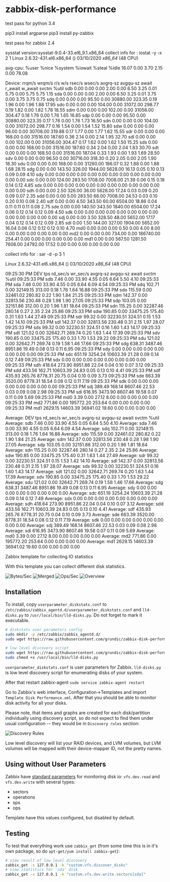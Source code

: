 zabbix-disk-performance
=======================
test pass for python 3.4

pip3 install argparse
pip3 install py-zabbix

test pass for zabbix 2.4

sysstat version:sysstat-9.0.4-33.el6_9.1.x86_64
collect info for : iostat -y -x 2 1
Linux 2.6.32-431.el6.x86_64 ()  03/10/2020      _x86_64_        (48 CPU)

avg-cpu:  %user   %nice %system %iowait  %steal   %idle
          16.07    0.00    3.70    2.15    0.00   78.08

Device:         rrqm/s   wrqm/s     r/s     w/s   rsec/s   wsec/s avgrq-sz avgqu-sz   await r_await w_await  svctm  %util
sdb               0.00     0.00    0.00    2.00     0.00     6.50     3.25     0.01    5.75    0.00    5.75   5.75   1.15
sda               0.00     0.00    0.00    2.00     0.00     6.50     3.25     0.01    3.75    0.00    3.75   3.75   0.75
sdq               0.00     0.00    0.00   95.50     0.00 30880.00   323.35     0.19    1.96    0.00    1.96   1.88  17.95
sdo               0.00     0.00    0.00  104.00     0.00 31072.00   298.77     0.19    1.82    0.00    1.82   1.78  18.55
sdm               0.00     0.00    0.00  102.00     0.00 31056.00   304.47     0.18    1.76    0.00    1.76   1.65  16.85
sdp               0.00     0.00    0.00   95.50     0.00 30880.00   323.35     0.17    1.76    0.00    1.76   1.73  16.50
sdn               0.00     0.00    0.00  104.00     0.00 31072.00   298.77     0.16    1.54    0.00    1.54   1.52  15.80
sdw               0.00     0.00    0.00   96.00     0.00 30708.00   319.88     0.17    1.77    0.00    1.77   1.62  15.55
sdr               0.00     0.00    0.00  168.00     0.00 31516.00   187.60     0.36    2.14    0.00    2.14   1.95  32.70
sdl               0.00     0.00    0.00  102.00     0.00 31056.00   304.47     0.17    1.62    0.00    1.62   1.50  15.25
sds               0.00     0.00    0.00  168.00     0.00 31516.00   187.60     0.34    2.04    0.00    2.04   1.83  30.70
sdt               0.00     0.00    0.00  168.50     0.00 31516.00   187.04     0.33    1.93    0.00    1.93   1.69  28.50
sdv               0.00     0.00    0.00   96.50     0.00 30716.00   318.30     0.20    2.05    0.00    2.05   1.90  18.30
sdu               0.00     0.00    0.00  168.00     0.00 31260.00   186.07     0.32    1.88    0.00    1.88   1.68  28.15
sdg               0.00     0.00  143.50  326.00  1944.00  5628.00    16.13     0.05    0.10    0.13    0.09   0.09   4.10
sdy               0.00     0.00    0.00    0.00     0.00     0.00     0.00     0.00    0.00    0.00    0.00   0.00   0.00
sdc               0.00     0.00  124.00  283.50  1708.00  7008.00    21.39     0.06    0.15    0.18    0.14   0.12   4.85
sdx               0.00     0.00    0.00    0.00     0.00     0.00     0.00     0.00    0.00    0.00    0.00   0.00   0.00
sdh               0.00     0.00    2.50  326.00    36.00  5628.00    17.24     0.03    0.09    0.20    0.09   0.07   2.35
sdd               0.00     0.00    5.00  283.50    68.00  7008.00    24.53     0.03    0.10    0.20    0.10   0.08   2.40
sdf               0.00     0.00    4.50  343.50    60.00  6504.00    18.86     0.04    0.11    0.11    0.11   0.08   2.75
sde               0.00     0.00  140.50  343.50  1840.00  6504.00    17.24     0.06    0.12    0.14    0.12   0.09   4.50
sdk               0.00     0.00    0.00    0.00     0.00     0.00     0.00     0.00    0.00    0.00    0.00   0.00   0.00
sdj               0.00     0.00    3.50  328.50    48.00  5652.00    17.17     0.04    0.12    0.14    0.12   0.09   2.85
sdi               0.00     1.50  144.00  327.00  1904.00  5652.00    16.04     0.06    0.12    0.12    0.12   0.10   4.70
md0               0.00     0.00    0.00    0.50     0.00     4.00     8.00     0.00    0.00    0.00    0.00   0.00   0.00
md2               0.00     0.00    0.00  734.00     0.00 186740.00   254.41     0.00    0.00    0.00    0.00   0.00   0.00
md1               0.00     0.00  567.50 1281.50  7608.00 24792.00    17.52     0.00    0.00    0.00    0.00   0.00   0.00

collect info for : sar -d -p 3 1

Linux 2.6.32-431.el6.x86_64 ()  03/10/2020      _x86_64_        (48 CPU)

09:25:30 PM       DEV       tps  rd_sec/s  wr_sec/s  avgrq-sz  avgqu-sz     await     svctm     %util
09:25:33 PM       sdb      7.46      0.00     33.90      4.55      0.05      6.64      5.50      4.10
09:25:33 PM       sda      7.46      0.00     33.90      4.55      0.05      6.64      6.09      4.54
09:25:33 PM       sdq    102.71      0.00  32149.15    313.00      0.18      1.76      1.64     16.88
09:25:33 PM       sdo    115.59      0.00  32461.02    280.82      0.22      1.90      1.84     21.25
09:25:33 PM       sdm    142.37      0.00  32813.56    230.48      0.28      1.98      1.90     27.05
09:25:33 PM       sdp    103.05      0.00  32151.86    312.00      0.20      1.96      1.81     18.64
09:25:33 PM       sdn    115.25      0.00  32287.46    280.14      0.27      2.35      2.24     25.86
09:25:33 PM       sdw    190.85      0.00  33475.25    175.40      0.31      1.63      1.44     27.49
09:25:33 PM       sdr     99.32      0.00  32230.51    324.51      0.15      1.53      1.42     14.10
09:25:33 PM       sdl    142.37      0.00  32813.56    230.48      0.31      2.15      1.97     28.07
09:25:33 PM       sds     99.32      0.00  32230.51    324.51      0.16      1.60      1.43     14.17
09:25:33 PM       sdt    121.02      0.00  32642.71    269.74      0.20      1.63      1.44     17.39
09:25:33 PM       sdv    190.85      0.00  33475.25    175.40      0.33      1.70      1.53     29.22
09:25:33 PM       sdu    121.02      0.00  32642.71    269.74      0.19      1.58      1.46     17.66
09:25:33 PM       sdg    638.31   3487.46   8951.86     19.49      0.08      0.13      0.11      6.95
09:25:33 PM       sdy      0.00      0.00      0.00      0.00      0.00      0.00      0.00      0.00
09:25:33 PM       sdc    651.19   3254.24  10603.39     21.28      0.09      0.14      0.12      7.49
09:25:33 PM       sdx      0.00      0.00      0.00      0.00      0.00      0.00      0.00      0.00
09:25:33 PM       sdh    418.64    273.90   8951.86     22.04      0.04      0.10      0.07      3.12
09:25:33 PM       sdd    433.56    162.71  10603.39     24.83      0.05      0.13      0.10      4.41
09:25:33 PM       sdf    435.93    265.76   8778.31     20.75      0.04      0.10      0.09      3.73
09:25:33 PM       sde    663.39   3520.00   8778.31     18.54      0.08      0.12      0.11      7.19
09:25:33 PM       sdk      0.00      0.00      0.00      0.00      0.00      0.00      0.00      0.00
09:25:33 PM       sdj    389.49    168.14   8607.46     22.53      0.03      0.09      0.08      2.98
09:25:33 PM       sdi    616.95   3473.90   8607.46     19.58      0.07      0.11      0.09      5.69
09:25:33 PM       md0      3.39      0.00     27.12      8.00      0.00      0.00      0.00      0.00
09:25:33 PM       md2    771.86      0.00 195772.20    253.64      0.00      0.00      0.00      0.00
09:25:33 PM       md1   2629.15  14603.39  36941.02     19.60      0.00      0.00      0.00      0.00

Average:          DEV       tps  rd_sec/s  wr_sec/s  avgrq-sz  avgqu-sz     await     svctm     %util
Average:          sdb      7.46      0.00     33.90      4.55      0.05      6.64      5.50      4.10
Average:          sda      7.46      0.00     33.90      4.55      0.05      6.64      6.09      4.54
Average:          sdq    102.71      0.00  32149.15    313.00      0.18      1.76      1.64     16.88
Average:          sdo    115.59      0.00  32461.02    280.82      0.22      1.90      1.84     21.25
Average:          sdm    142.37      0.00  32813.56    230.48      0.28      1.98      1.90     27.05
Average:          sdp    103.05      0.00  32151.86    312.00      0.20      1.96      1.81     18.64
Average:          sdn    115.25      0.00  32287.46    280.14      0.27      2.35      2.24     25.86
Average:          sdw    190.85      0.00  33475.25    175.40      0.31      1.63      1.44     27.49
Average:          sdr     99.32      0.00  32230.51    324.51      0.15      1.53      1.42     14.10
Average:          sdl    142.37      0.00  32813.56    230.48      0.31      2.15      1.97     28.07
Average:          sds     99.32      0.00  32230.51    324.51      0.16      1.60      1.43     14.17
Average:          sdt    121.02      0.00  32642.71    269.74      0.20      1.63      1.44     17.39
Average:          sdv    190.85      0.00  33475.25    175.40      0.33      1.70      1.53     29.22
Average:          sdu    121.02      0.00  32642.71    269.74      0.19      1.58      1.46     17.66
Average:          sdg    638.31   3487.46   8951.86     19.49      0.08      0.13      0.11      6.95
Average:          sdy      0.00      0.00      0.00      0.00      0.00      0.00      0.00      0.00
Average:          sdc    651.19   3254.24  10603.39     21.28      0.09      0.14      0.12      7.49
Average:          sdx      0.00      0.00      0.00      0.00      0.00      0.00      0.00      0.00
Average:          sdh    418.64    273.90   8951.86     22.04      0.04      0.10      0.07      3.12
Average:          sdd    433.56    162.71  10603.39     24.83      0.05      0.13      0.10      4.41
Average:          sdf    435.93    265.76   8778.31     20.75      0.04      0.10      0.09      3.73
Average:          sde    663.39   3520.00   8778.31     18.54      0.08      0.12      0.11      7.19
Average:          sdk      0.00      0.00      0.00      0.00      0.00      0.00      0.00      0.00
Average:          sdj    389.49    168.14   8607.46     22.53      0.03      0.09      0.08      2.98
Average:          sdi    616.95   3473.90   8607.46     19.58      0.07      0.11      0.09      5.69
Average:          md0      3.39      0.00     27.12      8.00      0.00      0.00      0.00      0.00
Average:          md2    771.86      0.00 195772.20    253.64      0.00      0.00      0.00      0.00
Average:          md1   2629.15  14603.39  36941.02     19.60      0.00      0.00      0.00      0.00


Zabbix template for collecting IO statistics

With this template you can collect different disk statistics.

![Bytes/Sec](https://github.com/grundic/zabbix-disk-performance/blob/master/images/sda_bytes_second.png?raw=true=250x)
![Merged](https://github.com/grundic/zabbix-disk-performance/blob/master/images/sda_merged.png?raw=true=250x)
![Ops/Sec](https://github.com/grundic/zabbix-disk-performance/blob/master/images/sda_ops_second.png?raw=true=250x)
![Overview](https://github.com/grundic/zabbix-disk-performance/blob/master/images/sda_overview.png?raw=true=250x)

Installation
------------
To install, copy `userparameter_diskstats.conf` to `/etc/zabbix/zabbix_agentd.d/userparameter_diskstats.conf` and `lld-disks.py` to `/usr/local/bin/lld-disks.py`.
Do not forget to mark it executable.
```bash
# diskstats user parameters config
sudo mkdir -p /etc/zabbix/zabbix_agentd.d/
sudo wget https://raw.githubusercontent.com/grundic/zabbix-disk-performance/master/userparameter_diskstats.conf -O /etc/zabbix/zabbix_agentd.d/userparameter_diskstats.conf

# low level discovery script
sudo wget https://raw.githubusercontent.com/grundic/zabbix-disk-performance/master/lld-disks.py -O /usr/local/bin/lld-disks.py
sudo chmod +x /usr/local/bin/lld-disks.py
```

`userparameter_diskstats.conf` is user parameters for Zabbix.
`lld-disks.py` is low level discovery script for enumerating disks of your system.

After that restart zabbix-agent
```sudo service zabbix-agent restart```

Go to Zabbix's web interface, Configuration->Templates and import `Template Disk Performance.xml`.
After that you should be able to monitor disk activity for all your disks.

Please note, that items and graphs are created for each disk/partition individually using discovery script, so do not expect to
find them under usual configuration -- they would be in `Discovery rules` section:

![Discovery Rules](https://github.com/grundic/zabbix-disk-performance/blob/master/images/discovery_rules.png?raw=true=250x)

Low level discovery will list your RAID devices, and LVM volumes, but LVM
volumes will be mapped with their device-mapper ID, not the pretty names.

Using without User Parameters
-----------------------------
Zabbix have [standard parameters](https://www.zabbix.com/documentation/2.0/manual/appendix/items/supported_by_platform) for monitoring disk io: `vfs.dev.read` and `vfs.dev.write` with several types:
* sectors
* operations
* sps
* ops

Template have this values configured, but disabled by default.


Testing
-------
To test that everything work use `zabbix_get` (from some time this is in it's own package, so do `apt-get/yum install zabbix-get`):
```bash
# view result of low level discovery
zabbix_get -s 127.0.0.1 -k "custom.vfs.discover_disks"
# view statistics for 'sda' disk
zabbix_get -s 127.0.0.1 -k "custom.vfs.dev.write.sectors[sda]"
```
